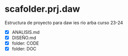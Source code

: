 # scafolder.prj.daw

Estructura de proyecto para daw ies rio arba curso 23-24

- [x] ANALISIS.md
- [x] DISEÑO.md
- [x] folder: CODE
- [x] folder: DOC
